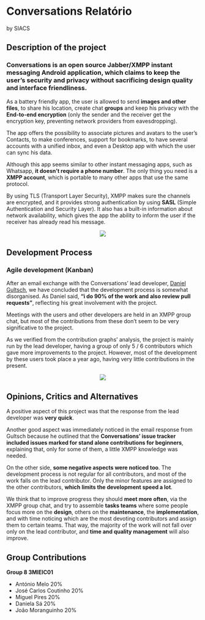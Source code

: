 # Conversations Relatório
by SIACS

## Description of the project 

### Conversations is an open source Jabber/XMPP instant messaging Android application, which claims to keep the user’s security and privacy without sacrificing design quality and interface friendliness.

As a battery friendly app, the user is allowed to send **images and other files**, to share his location, create chat **groups** and keep his privacy with the **End-to-end encryption** (only the sender and the receiver get the encryption key, preventing network providers from eavesdropping).

The app offers the possibility to associate pictures and avatars to the user’s Contacts, to make conferences, support for bookmarks, to have several accounts with a unified inbox, and even a Desktop app with which the user can sync his data.

Although this app seems similar to other instant messaging apps, such as Whatsapp, **it doesn’t require a phone number**. The only thing you need is a **XMPP account**, which is portable to many other apps that use the same protocol.

By using TLS (Transport Layer Security), XMPP makes sure the channels are encrypted, and it provides strong authentication by using **SASL** (Simple Authentication and Security Layer). It also has a built-in information about network availability, which gives the app the ability to inform the user if the receiver has already read his message.


<p align="center">
  <img src="https://raw.githubusercontent.com/siacs/Conversations/master/screenshots.png">
</p>

## Development Process
### Agile development (Kanban)

After an email exchange with the Conversations’ lead developer, [Daniel Gultsch](https://github.com/iNPUTmice), we have concluded that the development process is somewhat disorganised.
As Daniel said, **“i do 90% of the work and also review pull requests”**, reflecting his great involvement with the project. 

Meetings with the users and other developers are held in an XMPP group chat, but most of the contributions from these don’t seem to be very significative to the project.

As we verified from the contribution graphs’ analysis, the project is mainly run by the lead developer, having a group of only 5 / 6 contributors which gave more improvements to the project. However, most of the development by these users took place a year ago, having very little contributions in the present.

<p align="center">
	<img src ="http://i.imgur.com/0G9iky3.png">
    </p>

## Opinions, Critics and Alternatives

A positive aspect of this project was that the response from the lead developer was **very quick**. 

Another good aspect was immediately noticed in the email response from Gultsch because he outlined that the **Conversations’ issue tracker included issues marked for stand alone contributions for beginners**, explaining that, only for some of them, a little XMPP knowledge was needed.

On the other side, **some negative aspects were noticed too**. The development process is not regular for all contributors, and most of the work falls on the lead contributor. Only the minor features are assigned to the other contributors, **which limits the development speed a lot**.

We think that to improve progress they should **meet more often**, via the XMPP group chat, and try to assemble **tasks teams** where some people focus more on the **design**, others on the **maintenance**, the **implementation**, and with time noticing which are the most devoting contributors and assign them to certain teams. That way, the majority of the work will not fall over only on the lead contributor, and **time and quality management** will also improve.

## Group Contributions
**Group 8 3MIEIC01**
- António Melo 20%
- José Carlos Coutinho 20%
- Miguel Pires 20%
- Daniela Sá 20%
- João Moranguinho 20%
